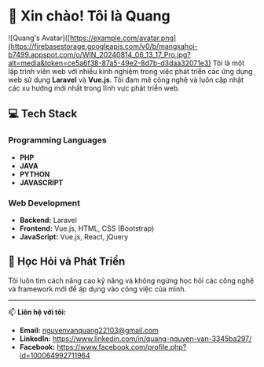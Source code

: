 # 👋 Xin chào! Tôi là Quang
![Quang's Avatar]([https://example.com/avatar.png](https://firebasestorage.googleapis.com/v0/b/mangxahoi-b7499.appspot.com/o/WIN_20240814_06_13_17_Pro.jpg?alt=media&token=ce5a6f38-87a5-49e2-8d7b-d3daa32071e3)
Tôi là một lập trình viên web với nhiều kinh nghiệm trong việc phát triển các ứng dụng web sử dụng **Laravel** và **Vue.js**. Tôi đam mê công nghệ và luôn cập nhật các xu hướng mới nhất trong lĩnh vực phát triển web.

## 💻 Tech Stack
### Programming Languages
- **PHP**
- **JAVA**
- **PYTHON**
- **JAVASCRIPT**
### Web Development
- **Backend:** Laravel
- **Frontend:** Vue.js, HTML, CSS (Bootstrap)
- **JavaScript:** Vue.js, React, jQuery

## 🌱 Học Hỏi và Phát Triển
Tôi luôn tìm cách nâng cao kỹ năng và không ngừng học hỏi các công nghệ và framework mới để áp dụng vào công việc của mình.

---

📫 **Liên hệ với tôi:**
- **Email:** nguyenvanquang22103@gmail.com
- **LinkedIn:** https://www.linkedin.com/in/quang-nguyen-van-3345ba297/
- **Facebook:** https://www.facebook.com/profile.php?id=100064992711964
